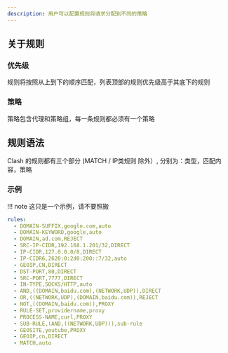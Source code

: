 ```yaml
---
description: 用户可以配置规则将请求分配到不同的策略
---
```

## 关于规则

### 优先级

规则将按照从上到下的顺序匹配，列表顶部的规则优先级高于其底下的规则

### 策略

策略包含代理和策略组，每一条规则都必须有一个策略

## 规则语法

Clash 的规则都有三个部分 (MATCH / IP类规则 除外）, 分别为：类型，匹配内容，策略

### 示例

!!! note
    这只是一个示例，请不要照搬

```yaml
rules:
  - DOMAIN-SUFFIX,google.com,auto
  - DOMAIN-KEYWORD,google,auto
  - DOMAIN,ad.com,REJECT
  - SRC-IP-CIDR,192.168.1.201/32,DIRECT
  - IP-CIDR,127.0.0.0/8,DIRECT
  - IP-CIDR6,2620:0:2d0:200::7/32,auto
  - GEOIP,CN,DIRECT
  - DST-PORT,80,DIRECT
  - SRC-PORT,7777,DIRECT
  - IN-TYPE,SOCKS/HTTP,auto
  - AND,((DOMAIN,baidu.com),(NETWORK,UDP)),DIRECT
  - OR,((NETWORK,UDP),(DOMAIN,baidu.com)),REJECT
  - NOT,((DOMAIN,baidu.com)),PROXY
  - RULE-SET,providername,proxy
  - PROCESS-NAME,curl,PROXY
  - SUB-RULE,(AND,((NETWORK,UDP))),sub-rule
  - GEOSITE,youtube,PROXY
  - GEOIP,cn,DIRECT
  - MATCH,auto
```
